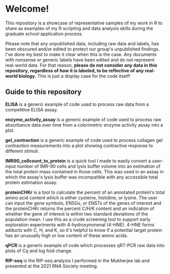 # Welcome! 

This repository is a showcase of representative samples of my work in R to share as examples of my R scripting and data analysis skills during the graduate school application process.

Please note that any unpublished data, including raw data and labels, has been obscured and/or edited to protect our group's unpublished findings. I've done my best to make it clear when this is the case. Any documents with nonsense or generic labels have been edited and do not represent real-world data. For that reason, **please do not consider any data in this repository, regardless of how it is labeled, to be reflective of any real-world biology.** This is just a display case for the code itself!

## Guide to this repository

**ELISA** is a generic example of code used to process raw data from a competitive ELISA assay.

**enzyme_activity_assay** is a generic example of code used to process raw absorbance data over time from a colorimetric enzyme activity assay into a plot. 

**gel_contraction** is a generic example of code used to process collagen gel contraction measurements into a plot showing contractive response to different stimuli.

**IMR90_cellcount_to_protein** is a quick tool I made to easily convert a user-input number of IMR-90 cells and lysis buffer volume into an estimation of the total protein mass contained in those cells. This was used in an assay in which the assay's lysis buffer was incompatible with any accessible total protein estimation assay.

**proteinCHKr** is a tool to calculate the percent of an annotated protein's total amino acid content which is either cysteine, histidine, or lysine. The user can input the gene symbols, ENSGs, or ENSTs of the genes of interest and the proteinCHKr returns the percent C/H/K content and an indication of whether the gene of interest is within two standard deviations of the population mean. I use this as a crude screening tool to support early exploration experiments with 4-hydroxynonenal (4-HNE). 4-HNE forms adducts with C, H, and K, so it's helpful to know if a potential target protein has an unusually high or low content of these amino acids.

**qPCR** is a generic example of code which processes qRT-PCR raw data into plots of Cq and log fold change.

**RIP-seq** is the RIP-seq analysis I performed in the Mukherjee lab and presented at the 2021 RNA Society meeting.
